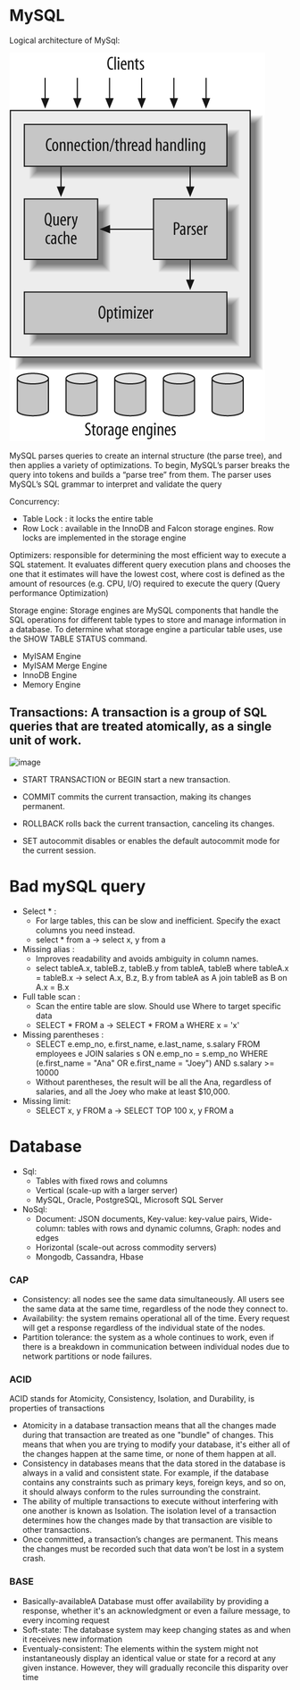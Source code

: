 # MySQL
Logical architecture of MySql: 

![alt text](image.png)

MySQL parses queries to create an internal structure (the parse tree), and then applies a variety of optimizations. To begin, MySQL’s parser breaks the query into tokens and builds a “parse tree” from them. The parser uses MySQL’s SQL grammar to interpret and validate the query

Concurrency: 
- Table Lock : it locks the entire table
- Row Lock : available in the InnoDB and Falcon storage engines. Row locks are implemented in the storage engine

Optimizers: responsible for determining the most efficient way to execute a SQL statement. It evaluates different query execution plans and chooses the one that it estimates will have the lowest cost, where cost is defined as the amount of resources (e.g. CPU, I/O) required to execute the query (Query performance Optimization)

Storage engine: Storage engines are MySQL components that handle the SQL operations for different table types to store and manage information in a database. To determine what storage engine a particular table uses, use the SHOW TABLE STATUS command.
- MyISAM Engine
- MyISAM Merge Engine
- InnoDB Engine
- Memory Engine



## Transactions: A transaction is a group of SQL queries that are treated atomically, as a single unit of work.
![image](https://github.com/anhtq0111/Thuc-tap-VCcorp/assets/111045275/f657cd67-2ed9-47f3-b9fb-9842427dde15)
- START TRANSACTION or BEGIN start a new transaction.

- COMMIT commits the current transaction, making its changes permanent.

- ROLLBACK rolls back the current transaction, canceling its changes.

- SET autocommit disables or enables the default autocommit mode for the current session.

# Bad mySQL query
- Select * : 
  - For large tables, this can be slow and inefficient. Specify the exact columns you need instead.
  - select * from a -> select x, y from a
- Missing alias :
  - Improves readability and avoids ambiguity in column names.
  - select tableA.x, tableB.z, tableB.y from tableA, tableB where tableA.x = tableB.x -> select A.x, B.z, B.y from tableA as A join tableB as B on A.x = B.x
- Full table scan :
  - Scan the entire table are slow. Should use Where to target specific data
  - SELECT * FROM a  -> SELECT * FROM a WHERE x = 'x'
- Missing parentheses :
  - SELECT
  e.emp_no, e.first_name, e.last_name, s.salary
  FROM employees e
  JOIN salaries s ON e.emp_no = s.emp_no
  WHERE (e.first_name = "Ana" OR e.first_name = "Joey")
  AND s.salary >= 10000
  - Without parentheses, the result will be all the Ana, regardless of salaries, and all the Joey who make at least $10,000.
- Missing limit:
  - SELECT x, y FROM a -> SELECT TOP 100 x, y FROM a

# Database
- Sql:
  -   Tables with fixed rows and columns
  -    Vertical (scale-up with a larger server)
  -    MySQL, Oracle, PostgreSQL, Microsoft SQL Server
- NoSql:
  -    Document: JSON documents, Key-value: key-value pairs, Wide-column: tables with rows and dynamic columns, Graph: nodes and edges
  -    Horizontal (scale-out across commodity servers)
  -    Mongodb, Cassandra, Hbase

### CAP
- Consistency:  all nodes see the same data simultaneously. All users see the same data at the same time, regardless of the node they connect to.
- Availability: the system remains operational all of the time. Every request will get a response regardless of the individual state of the nodes.
- Partition tolerance: the system as a whole continues to work, even if there is a breakdown in communication between individual nodes due to network partitions or node failures.

### ACID
ACID stands for Atomicity, Consistency, Isolation, and Durability, is properties of transactions
- Atomicity in a database transaction means that all the changes made during that transaction are treated as one "bundle" of changes. This means that when you are trying to modify your database, it's either all of the changes happen at the same time, or none of them happen at all.
- Consistency in databases means that the data stored in the database is always in a valid and consistent state. For example, if the database contains any constraints such as primary keys, foreign keys, and so on, it should always conform to the rules surrounding the constraint.
- The ability of multiple transactions to execute without interfering with one another is known as Isolation. The isolation level of a transaction determines how the changes made by that transaction are visible to other transactions.
- Once committed, a transaction’s changes are permanent. This means the changes must be recorded such that data won’t be lost in a system crash.

### BASE 
- Basically-availableA Database must offer availability by providing a response, whether it's an acknowledgment or even a failure message, to every incoming request
- Soft-state: The database system may keep changing states as and when it receives new information
- Eventualy-consistent: The elements within the system might not instantaneously display an identical value or state for a record at any given instance. However, they will gradually reconcile this disparity over time


